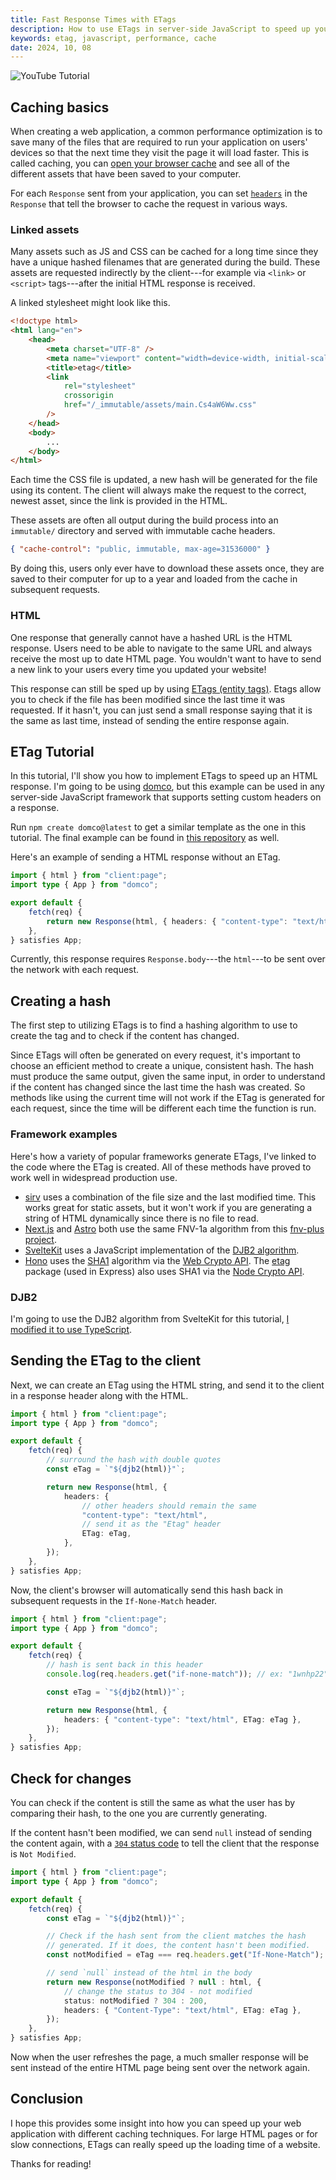 ```yaml
---
title: Fast Response Times with ETags
description: How to use ETags in server-side JavaScript to speed up your website.
keywords: etag, javascript, performance, cache
date: 2024, 10, 08
---
```


![YouTube Tutorial](xdmHEamUtA0)

## Caching basics

When creating a web application, a common performance optimization is to save many of the files that are required to run your application on users' devices so that the next time they visit the page it will load faster. This is called caching, you can [open your browser cache](https://developer.chrome.com/docs/devtools/storage/cache) and see all of the different assets that have been saved to your computer.

For each `Response` sent from your application, you can set [`headers`](https://developer.mozilla.org/en-US/docs/Web/API/Headers) in the `Response` that tell the browser to cache the request in various ways.

### Linked assets

Many assets such as JS and CSS can be cached for a long time since they have a unique hashed filenames that are generated during the build. These assets are requested indirectly by the client---for example via `<link>` or `<script>` tags---after the initial HTML response is received.

A linked stylesheet might look like this.

```html {10}
<!doctype html>
<html lang="en">
	<head>
		<meta charset="UTF-8" />
		<meta name="viewport" content="width=device-width, initial-scale=1.0" />
		<title>etag</title>
		<link
			rel="stylesheet"
			crossorigin
			href="/_immutable/assets/main.Cs4aW6Ww.css"
		/>
	</head>
	<body>
		...
	</body>
</html>
```

Each time the CSS file is updated, a new hash will be generated for the file using its content. The client will always make the request to the correct, newest asset, since the link is provided in the HTML.

These assets are often all output during the build process into an `immutable/` directory and served with immutable cache headers.

```json
{ "cache-control": "public, immutable, max-age=31536000" }
```

By doing this, users only ever have to download these assets once, they are saved to their computer for up to a year and loaded from the cache in subsequent requests.

### HTML

One response that generally cannot have a hashed URL is the HTML response. Users need to be able to navigate to the same URL and always receive the most up to date HTML page. You wouldn't want to have to send a new link to your users every time you updated your website!

This response can still be sped up by using [ETags (entity tags)](https://developer.mozilla.org/en-US/docs/Web/HTTP/Headers/ETag). Etags allow you to check if the file has been modified since the last time it was requested. If it hasn't, you can just send a small response saying that it is the same as last time, instead of sending the entire response again.

## ETag Tutorial

In this tutorial, I'll show you how to implement ETags to speed up an HTML response. I'm going to be using [domco](https://domco.robino.dev), but this example can be used in any server-side JavaScript framework that supports setting custom headers on a response.

Run `npm create domco@latest` to get a similar template as the one in this tutorial. The final example can be found in [this repository](https://github.com/rossrobino/domco-examples/tree/main/apps/etag) as well.

Here's an example of sending a HTML response without an ETag.

```ts
import { html } from "client:page";
import type { App } from "domco";

export default {
	fetch(req) {
		return new Response(html, { headers: { "content-type": "text/html" } });
	},
} satisfies App;
```

Currently, this response requires `Response.body`---the `html`---to be sent over the network with each request.

## Creating a hash

The first step to utilizing ETags is to find a hashing algorithm to use to create the tag and to check if the content has changed.

Since ETags will often be generated on every request, it's important to choose an efficient method to create a unique, consistent hash. The hash must produce the same output, given the same input, in order to understand if the content has changed since the last time the hash was created. So methods like using the current time will not work if the ETag is generated for each request, since the time will be different each time the function is run.

### Framework examples

Here's how a variety of popular frameworks generate ETags, I've linked to the code where the ETag is created. All of these methods have proved to work well in widespread production use.

- [sirv](https://github.com/lukeed/sirv/blob/50b1964b8a8342e14a711d47f793298c2a7aeeb7/packages/sirv/index.js#L113) uses a combination of the file size and the last modified time. This works great for static assets, but it won't work if you are generating a string of HTML dynamically since there is no file to read.
- [Next.js](https://github.com/vercel/next.js/blob/8cbabd3931ac3670947a8fa659bb4eccca47231d/packages/next/src/server/lib/etag.ts#L46) and [Astro](https://github.com/withastro/astro/blob/bb6d37f94a283433994f9243189cb4386df0e11a/packages/astro/src/assets/utils/etag.ts) both use the same FNV-1a algorithm from this [fnv-plus project](https://github.com/tjwebb/fnv-plus).
- [SvelteKit](https://github.com/sveltejs/kit/blob/25d459104814b0c2dc6b4cf73b680378a29d8200/packages/kit/src/runtime/hash.js) uses a JavaScript implementation of the [DJB2 algorithm](http://www.cse.yorku.ca/~oz/hash.html).
- [Hono](https://github.com/honojs/hono/blob/31b4cd414c258db841cce77473615c13fc611d8b/src/middleware/etag/index.ts#L66) uses the [SHA1](https://github.com/honojs/hono/blob/31b4cd414c258db841cce77473615c13fc611d8b/src/utils/crypto.ts#L19) algorithm via the [Web Crypto API](https://developer.mozilla.org/en-US/docs/Web/API/SubtleCrypto/digest). The [etag](https://github.com/jshttp/etag/blob/36e457a99da03db227701276c15255ee3fbf96bb/index.js#L47) package (used in Express) also uses SHA1 via the [Node Crypto API](https://nodejs.org/api/crypto.html).

### DJB2

I'm going to use the DJB2 algorithm from SvelteKit for this tutorial, [I modified it to use TypeScript](https://gist.github.com/rossrobino/2ac79c99d79bc6f3798d4bfba0173a25).

## Sending the ETag to the client

Next, we can create an ETag using the HTML string, and send it to the client in a response header along with the HTML.

```ts {7,14}
import { html } from "client:page";
import type { App } from "domco";

export default {
	fetch(req) {
		// surround the hash with double quotes
		const eTag = `"${djb2(html)}"`;

		return new Response(html, {
			headers: {
				// other headers should remain the same
				"content-type": "text/html",
				// send it as the "Etag" header
				ETag: eTag,
			},
		});
	},
} satisfies App;
```

Now, the client's browser will automatically send this hash back in subsequent requests in the `If-None-Match` header.

```ts {7}
import { html } from "client:page";
import type { App } from "domco";

export default {
	fetch(req) {
		// hash is sent back in this header
		console.log(req.headers.get("if-none-match")); // ex: "1wnhp22"

		const eTag = `"${djb2(html)}"`;

		return new Response(html, {
			headers: { "content-type": "text/html", ETag: eTag },
		});
	},
} satisfies App;
```

## Check for changes

You can check if the content is still the same as what the user has by comparing their hash, to the one you are currently generating.

If the content hasn't been modified, we can send `null` instead of sending the content again, with a [`304` status code](https://developer.mozilla.org/en-US/docs/Web/HTTP/Status/304) to tell the client that the response is `Not Modified`.

```ts {10,13,15}
import { html } from "client:page";
import type { App } from "domco";

export default {
	fetch(req) {
		const eTag = `"${djb2(html)}"`;

		// Check if the hash sent from the client matches the hash
		// generated. If it does, the content hasn't been modified.
		const notModified = eTag === req.headers.get("If-None-Match");

		// send `null` instead of the html in the body
		return new Response(notModified ? null : html, {
			// change the status to 304 - not modified
			status: notModified ? 304 : 200,
			headers: { "Content-Type": "text/html", ETag: eTag },
		});
	},
} satisfies App;
```

Now when the user refreshes the page, a much smaller response will be sent instead of the entire HTML page being sent over the network again.

## Conclusion

I hope this provides some insight into how you can speed up your web application with different caching techniques. For large HTML pages or for slow connections, ETags can really speed up the loading time of a website.

Thanks for reading!
